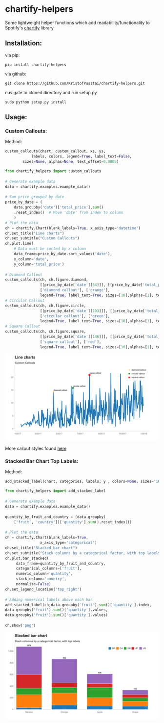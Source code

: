 # chartify-helpers
Some lightweight helper functions which add readability/functionality to Spotify's [chartify](https://github.com/spotify/chartify) library

## Installation:
via pip:

```
pip install chartify-helpers
```

via github:

```
git clone https://github.com/KristofPusztai/chartify-helpers.git
```

navigate to cloned directory and run setup.py

```
sudo python setup.py install
```
## Usage:

### Custom Callouts:

Method:

```python
custom_callouts(chart, custom_callout, xs, ys, 
	        labels, colors, legend=True, label_text=False,
		sizes=None, alphas=None, text_offset=0.0005)
```

```python
from chartify_helpers import custom_callouts

# Generate example data
data = chartify.examples.example_data()

# Sum price grouped by date
price_by_date = (
    data.groupby('date')['total_price'].sum()
    .reset_index()  # Move 'date' from index to column
    )
# Plot the data
ch = chartify.Chart(blank_labels=True, x_axis_type='datetime')
ch.set_title("Line charts")
ch.set_subtitle("Custom Callouts")
ch.plot.line(
    # Data must be sorted by x column
    data_frame=price_by_date.sort_values('date'),
    x_column='date',
    y_column='total_price')

# Diamond Callout
custom_callouts(ch, ch.figure.diamond, 
                [[price_by_date['date'][54]]], [[price_by_date['total_price'][54]]], 
                ['diamond callout'], ['orange'], 
                legend=True, label_text=True, sizes=[10],alphas=[1], text_offset=0.3)
# Circular Callout
custom_callouts(ch, ch.figure.circle, 
                [[price_by_date['date'][103]]], [[price_by_date['total_price'][103]]], 
                ['circular callout'], ['green'], 
                legend=True, label_text=True, sizes=[10],alphas=[1], text_offset=0.3)
# Square Callout
custom_callouts(ch, ch.figure.square, 
                [[price_by_date['date'][146]]], [[price_by_date['total_price'][146]]], 
                ['square callout'], ['red'], 
                legend=True, label_text=True, sizes=[10],alphas=[1], text_offset=0.3)
```
 ![alt text](https://github.com/KristofPusztai/chartify-helpers/blob/main/custom_callouts.png?raw=True)
 
 More callout styles found [here](https://docs.bokeh.org/en/latest/docs/reference/plotting/figure.html)
 
### Stacked Bar Chart Top Labels:

Method:

```python
add_stacked_label(chart, categories, labels, y , colors=None, sizes='10pt')
```

```python
from chartify_helpers import add_stacked_label

# Generate example data
data = chartify.examples.example_data()

quantity_by_fruit_and_country = (data.groupby(
    ['fruit', 'country'])['quantity'].sum().reset_index())

# Plot the data
ch = chartify.Chart(blank_labels=True,
                x_axis_type='categorical')
ch.set_title("Stacked bar chart")
ch.set_subtitle("Stack columns by a categorical factor, with top labels")
ch.plot.bar_stacked(
     data_frame=quantity_by_fruit_and_country,
     categorical_columns=['fruit'],
     numeric_column='quantity',
     stack_column='country',
     normalize=False)
ch.set_legend_location('top_right')

# Adding numerical labels above each bar
add_stacked_label(ch,data.groupby('fruit').sum()['quantity'].index,
data.groupby('fruit').sum()['quantity'].values, 
data.groupby('fruit').sum()['quantity'].values)

ch.show('png')
```
 ![alt text](https://github.com/KristofPusztai/chartify-helpers/blob/main/stackedbar_label.png?raw=True)
